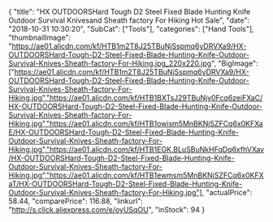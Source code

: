 {
	"title": "HX OUTDOORSHard Tough D2 Steel Fixed Blade Hunting Knife Outdoor Survival Knivesand Sheath factory For Hiking Hot Sale",
	"date": "2018-10-31 10:30:20",
	"SubCat": ["Tools"],
	"categories": ["Hand Tools"],
	"thumbnailImage": "https://ae01.alicdn.com/kf/HTB1m2T8J25TBuNjSspmq6yDRVXa9/HX-OUTDOORSHard-Tough-D2-Steel-Fixed-Blade-Hunting-Knife-Outdoor-Survival-Knives-Sheath-factory-For-Hiking.jpg_220x220.jpg",
	"BigImage": ["https://ae01.alicdn.com/kf/HTB1m2T8J25TBuNjSspmq6yDRVXa9/HX-OUTDOORSHard-Tough-D2-Steel-Fixed-Blade-Hunting-Knife-Outdoor-Survival-Knives-Sheath-factory-For-Hiking.jpg","https://ae01.alicdn.com/kf/HTB1BXTsJ29TBuNjy0Fcq6zeiFXaC/HX-OUTDOORSHard-Tough-D2-Steel-Fixed-Blade-Hunting-Knife-Outdoor-Survival-Knives-Sheath-factory-For-Hiking.jpg","https://ae01.alicdn.com/kf/HTB1owism5MnBKNjSZFCq6x0KFXaE/HX-OUTDOORSHard-Tough-D2-Steel-Fixed-Blade-Hunting-Knife-Outdoor-Survival-Knives-Sheath-factory-For-Hiking.jpg","https://ae01.alicdn.com/kf/HTB1EGK.BLuSBuNkHFqDq6xfhVXav/HX-OUTDOORSHard-Tough-D2-Steel-Fixed-Blade-Hunting-Knife-Outdoor-Survival-Knives-Sheath-factory-For-Hiking.jpg","https://ae01.alicdn.com/kf/HTB1ewmsm5MnBKNjSZFCq6x0KFXaT/HX-OUTDOORSHard-Tough-D2-Steel-Fixed-Blade-Hunting-Knife-Outdoor-Survival-Knives-Sheath-factory-For-Hiking.jpg"],
	"actualPrice": 58.44,
	"comparePrice": 116.88,
	"linkurl": "http://s.click.aliexpress.com/e/oyUSqOU",
	"inStock": 94
}
